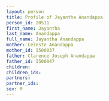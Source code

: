 ```yaml
---
layout: person
title: Profile of Jayantha Anandappa
person_id: I0511
first_name: Jayantha
last_name: Anandappa
full_name: Jayantha Anandappa
mother: Celeste Anandappa
mother_id: I500037
father: Clarence Joseph Anandappa
father_id: I500047
children:
children_ids:
partners:
partner_ids:
sex: M
---
```


